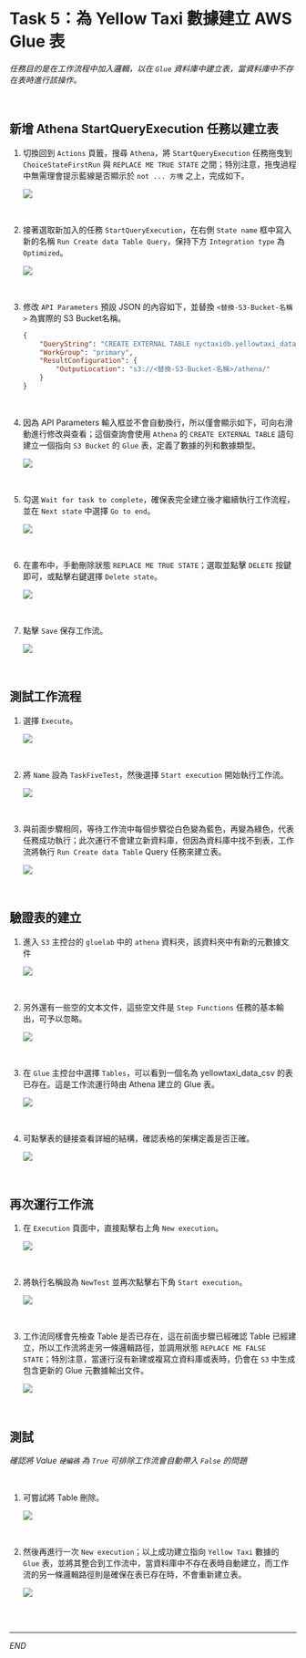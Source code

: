 # Task 5：為 Yellow Taxi 數據建立 AWS Glue 表

_任務目的是在工作流程中加入邏輯，以在 `Glue` 資料庫中建立表，當資料庫中不存在表時進行該操作。_

<br>

## 新增 Athena StartQueryExecution 任務以建立表

1. 切換回到 `Actions` 頁籤，搜尋 `Athena`，將 `StartQueryExecution` 任務拖曳到 `ChoiceStateFirstRun` 與 `REPLACE ME TRUE STATE` 之間；特別注意，拖曳過程中無需理會提示藍線是否顯示於 `not ... 方塊` 之上，完成如下。

    ![](images/img_70.png)

<br>

2. 接著選取新加入的任務 `StartQueryExecution`，在右側 `State name` 框中寫入新的名稱 `Run Create data Table Query`，保持下方 `Integration type` 為 `Optimized`。

    ![](images/img_71.png)

<br>

3. 修改 `API Parameters` 預設 JSON 的內容如下，並替換 `<替換-S3-Bucket-名稱>` 為實際的 S3 Bucket名稱。

    ```json
    {
        "QueryString": "CREATE EXTERNAL TABLE nyctaxidb.yellowtaxi_data_csv(  vendorid bigint,   tpep_pickup_datetime string,   tpep_dropoff_datetime string,   passenger_count bigint,   trip_distance double,   ratecodeid bigint,   store_and_fwd_flag string,   pulocationid bigint,   dolocationid bigint,   payment_type bigint,   fare_amount double,   extra double,   mta_tax double,   tip_amount double,   tolls_amount double,   improvement_surcharge double,   total_amount double,   congestion_surcharge double) ROW FORMAT DELIMITED   FIELDS TERMINATED BY ',' STORED AS INPUTFORMAT   'org.apache.hadoop.mapred.TextInputFormat' OUTPUTFORMAT   'org.apache.hadoop.hive.ql.io.HiveIgnoreKeyTextOutputFormat' LOCATION  's3://<替換-S3-Bucket-名稱>/nyctaxidata/data/' TBLPROPERTIES (  'skip.header.line.count'='1')",
        "WorkGroup": "primary",
        "ResultConfiguration": {
            "OutputLocation": "s3://<替換-S3-Bucket-名稱>/athena/"
        }
    }
    ```

<br>

4. 因為 API Parameters 輸入框並不會自動換行，所以僅會顯示如下，可向右滑動進行修改與查看；這個查詢會使用 `Athena` 的 `CREATE EXTERNAL TABLE` 語句建立一個指向 `S3 Bucket` 的 `Glue` 表，定義了數據的列和數據類型。

    ![](images/img_72.png)

<br>

5. 勾選 `Wait for task to complete`，確保表完全建立後才繼續執行工作流程，並在 `Next state` 中選擇 `Go to end`。

    ![](images/img_73.png)

<br>

6. 在畫布中，手動刪除狀態 `REPLACE ME TRUE STATE`；選取並點擊 `DELETE` 按鍵即可，或點擊右鍵選擇 `Delete state`。

    ![](images/img_74.png)

<br>

7. 點擊 `Save` 保存工作流。

    ![](images/img_75.png)

<br>

## 測試工作流程

1. 選擇 `Execute`。

    ![](images/img_76.png)

<br>

2. 將 `Name` 設為 `TaskFiveTest`，然後選擇 `Start execution` 開始執行工作流。

    ![](images/img_77.png)

<br>

3. 與前面步驟相同，等待工作流中每個步驟從白色變為藍色，再變為綠色，代表任務成功執行；此次運行不會建立新資料庫，但因為資料庫中找不到表，工作流將執行 `Run Create data Table` Query 任務來建立表。

    ![](images/img_78.png)

<br>

## 驗證表的建立

1. 進入 `S3` 主控台的 `gluelab` 中的 `athena` 資料夾，該資料夾中有新的元數據文件

    ![](images/img_80.png)

<br>

2. 另外還有一些空的文本文件，這些空文件是 `Step Functions` 任務的基本輸出，可予以忽略。

    ![](images/img_79.png)

<br>

3. 在 `Glue` 主控台中選擇 `Tables`，可以看到一個名為 yellowtaxi_data_csv 的表已存在。這是工作流運行時由 Athena 建立的 Glue 表。

    ![](images/img_88.png)

<br>

4. 可點擊表的鏈接查看詳細的結構，確認表格的架構定義是否正確。

    ![](images/img_89.png)

<br>

## 再次運行工作流

1. 在 `Execution` 頁面中，直接點擊右上角 `New execution`。

    ![](images/img_90.png)

<br>

2. 將執行名稱設為 `NewTest` 並再次點擊右下角 `Start execution`。

    ![](images/img_91.png)

<br>

3. 工作流同樣會先檢查 Table 是否已存在，這在前面步驟已經確認 Table 已經建立，所以工作流將走另一條邏輯路徑，並調用狀態 `REPLACE ME FALSE STATE`；特別注意，當運行沒有新建或複寫立資料庫或表時，仍會在 `S3` 中生成包含更新的 Glue 元數據輸出文件。

    ![](images/img_92.png)

<br>

## 測試

_確認將 Value `硬編碼` 為 `True` 可排除工作流會自動帶入 `False` 的問題_

<br>

1. 可嘗試將 Table 刪除。

    ![](images/img_93.png)

<br>

2. 然後再進行一次 `New execution`；以上成功建立指向 `Yellow Taxi` 數據的 `Glue` 表，並將其整合到工作流中，當資料庫中不存在表時自動建立，而工作流的另一條邏輯路徑則是確保在表已存在時，不會重新建立表。

    ![](images/img_94.png)

<br>

<br>

___

_END_

